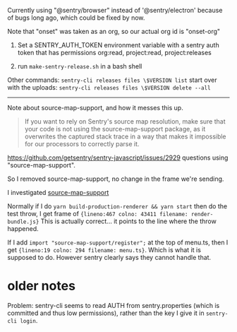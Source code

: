Currently using "@sentry/browser" instead of '@sentry/electron' because of bugs long ago, which could be fixed by now.

Note that "onset" was taken as an org, so our actual org id is "onset-org"

1. Set a SENTRY_AUTH_TOKEN environment variable with a sentry auth token that has permissions org:read, project:read, project:releases

2. run `make-sentry-release.sh` in a bash shell

Other commands:
`sentry-cli releases files \$VERSION list`
start over with the uploads:
`sentry-cli releases files \$VERSION delete --all`

---

Note about source-map-support, and how it messes this up.

> If you want to rely on Sentry's source map resolution, make sure that your code is not using the source-map-support package, as it overwrites the captured stack trace in a way that makes it impossible for our processors to correctly parse it.

https://github.com/getsentry/sentry-javascript/issues/2929 questions using "source-map-support".

So I removed source-map-support, no change in the frame we're sending.

I investigated [source-map-support](https://github.com/evanw/node-source-map-support)

Normally if I do `yarn build-production-renderer && yarn start` then do the test throw, I get frame of
`{lineno:467 colno: 43411 filename: render-bundle.js}` This is actually correct... it points to the line where the throw happened.

If I add `import "source-map-support/register";` at the top of menu.ts, then I get `{lineno:19 colno: 294 filename: menu.ts}`. Which is what it is supposed to do. However sentry clearly says they cannot handle that.

# older notes

Problem: sentry-cli seems to read AUTH from sentry.properties (which is committed and thus low permissions), rather than the key I give it in
`sentry-cli login`.
